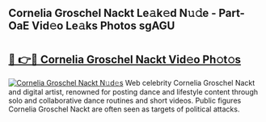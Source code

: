 ## Cornelia Groschel Nackt Le𝚊k𝚎d N𝚞𝚍e - Part-OaE Vid𝚎o Le𝚊ks Photos sgAGU

# <h2><a href="http://fb8tul.evod.top/?m=Cornelia+Groschel+Nackt">🔗 👉🔴 Cornelia Groschel Nackt Vid𝚎o Ph𝚘t𝚘s</a></h2>

[![Cornelia Groschel Nackt N𝚞d𝚎s](https://i.imgur.com/8V9OHl7.gif)](http://fb8tul.evod.top/?m=Cornelia+Groschel+Nackt)
Web celebrity Cornelia Groschel Nackt and digital artist, renowned for posting dance and lifestyle content through solo and collaborative dance routines and short videos. Public figures Cornelia Groschel Nackt are often seen as targets of political attacks. 
